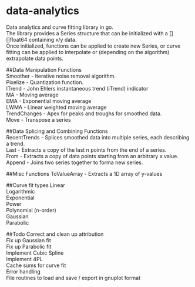 # data-analytics
Data analytics and curve fitting library in go.  
The library provides a Series structure that can be initialized with a [][]float64 containing x/y data.  
Once initialized, functions can be applied to create new Series, or curve fitting can be applied to
interpolate or (depending on the algorithm) extrapolate data points.

##Data Manipulation Functions  
Smoother - Iterative noise removal algorithm.  
Pixelize - Quantization function.  
ITrend - John Ehlers instantaneous trend (iTrend) indicator  
MA - Moving average  
EMA - Exponential moving average  
LWMA - Linear weighted moving average  
TrendChanges - Apex for peaks and troughs for smoothed data.  
Move - Transpose a series  

##Data Splicing and Combining Functions  
RecentTrends - Splices smoothed data into multiple series, each describing a trend.  
Last - Extracts a copy of the last n points from the end of a series.  
From - Extracts a copy of data points starting from an arbitrary x value.  
Append - Joins two series together to forma new series.

##Misc Functions
ToValueArray - Extracts a 1D array of y-values  

##Curve fit types
Linear  
Logarithmic  
Exponential  
Power  
Polynomial (n-order)  
Gaussian  
Parabolic  

##Todo
Correct and clean up attribution    
Fix up Gaussian fit  
Fix up Parabolic fit  
Implement Cubic Spline  
Implement 4PL  
Cache sums for curve fit  
Error handling  
File routines to load and save / export in gnuplot format  


